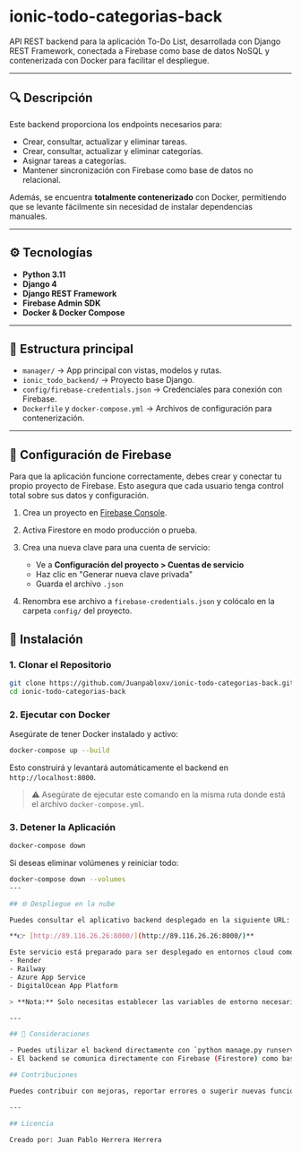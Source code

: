 # ionic-todo-categorias-back

API REST backend para la aplicación To-Do List, desarrollada con Django REST Framework, conectada a Firebase como base de datos NoSQL y contenerizada con Docker para facilitar el despliegue.

---

## 🔍 Descripción

Este backend proporciona los endpoints necesarios para:

- Crear, consultar, actualizar y eliminar tareas.
- Crear, consultar, actualizar y eliminar categorías.
- Asignar tareas a categorías.
- Mantener sincronización con Firebase como base de datos no relacional.

Además, se encuentra **totalmente contenerizado** con Docker, permitiendo que se levante fácilmente sin necesidad de instalar dependencias manuales.

---

## ⚙️ Tecnologías

- **Python 3.11**
- **Django 4**
- **Django REST Framework**
- **Firebase Admin SDK**
- **Docker & Docker Compose**

---

## 📂 Estructura principal

- `manager/` → App principal con vistas, modelos y rutas.
- `ionic_todo_backend/` → Proyecto base Django.
- `config/firebase-credentials.json` → Credenciales para conexión con Firebase.
- `Dockerfile` y `docker-compose.yml` → Archivos de configuración para contenerización.

---

## 🔐 Configuración de Firebase

Para que la aplicación funcione correctamente, debes crear y conectar tu propio proyecto de Firebase. Esto asegura que cada usuario tenga control total sobre sus datos y configuración.

1. Crea un proyecto en [Firebase Console](https://console.firebase.google.com/).
2. Activa Firestore en modo producción o prueba.
3. Crea una nueva clave para una cuenta de servicio:
   - Ve a **Configuración del proyecto > Cuentas de servicio**
   - Haz clic en "Generar nueva clave privada"
   - Guarda el archivo `.json`

4. Renombra ese archivo a `firebase-credentials.json` y colócalo en la carpeta `config/` del proyecto.

## 🚀 Instalación

### 1. Clonar el Repositorio

```bash
git clone https://github.com/Juanpabloxv/ionic-todo-categorias-back.git
cd ionic-todo-categorias-back
```

### 2. Ejecutar con Docker

Asegúrate de tener Docker instalado y activo:

```bash
docker-compose up --build
```

Esto construirá y levantará automáticamente el backend en `http://localhost:8000`.

> ⚠️ Asegúrate de ejecutar este comando en la misma ruta donde está el archivo `docker-compose.yml`.


### 3. Detener la Aplicación

```bash
docker-compose down
```

Si deseas eliminar volúmenes y reiniciar todo:

```bash
docker-compose down --volumes
---

## 🌐 Despliegue en la nube

Puedes consultar el aplicativo backend desplegado en la siguiente URL:

**👉 [http://89.116.26.26:8000/](http://89.116.26.26:8000/)**

Este servicio está preparado para ser desplegado en entornos cloud como:
- Render
- Railway
- Azure App Service
- DigitalOcean App Platform

> **Nota:** Solo necesitas establecer las variables de entorno necesarias y cargar el archivo `firebase-credentials.json`.

---

## 📌 Consideraciones

- Puedes utilizar el backend directamente con `python manage.py runserver`, pero **se recomienda usar Docker** para mantener el entorno controlado.
- El backend se comunica directamente con Firebase (Firestore) como base de datos.

## Contribuciones

Puedes contribuir con mejoras, reportar errores o sugerir nuevas funcionalidades en el [repositorio de GitHub](https://github.com/Juanpabloxv/ionic-todo-categorias-back).

---

## Licencia

Creado por: Juan Pablo Herrera Herrera